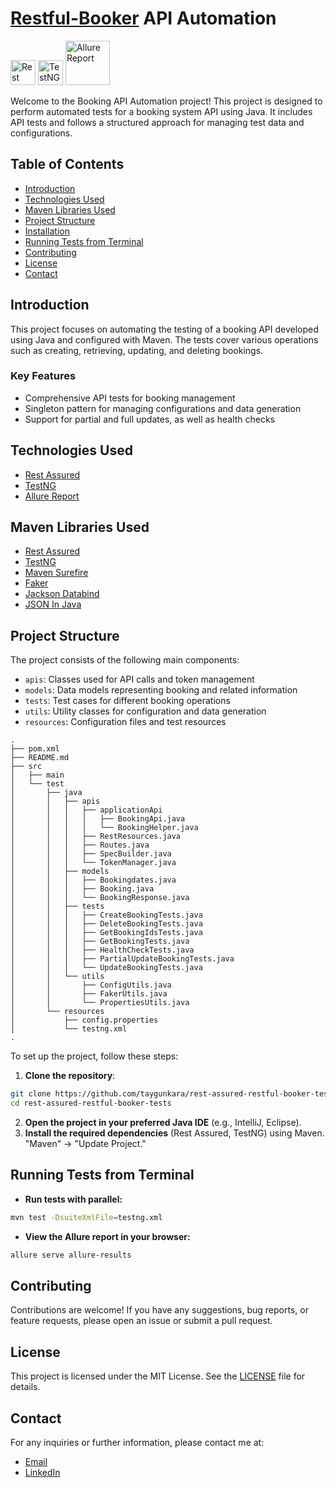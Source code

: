 # [Restful-Booker](https://restful-booker.herokuapp.com/) API Automation

<a href="https://rest-assured.io/"><img src="https://avatars.githubusercontent.com/u/19369327?s=280&v=4" width="40" alt="Rest Assured"/></a>
<a href="https://testng.org/"><img src="https://e7.pngegg.com/pngimages/640/776/png-clipart-testng-logo-software-testing-software-framework-computer-icons-automation-testing-angle-text.png" height="40" alt="TestNG"/></a>
<a href="https://allurereport.org//"><img src="https://s3.eu-west-1.amazonaws.com/matrix.assets/cbnapp7fuq7flsqwoc9gn8hpo7ql" width="71" alt="Allure Report"/></a>

Welcome to the Booking API Automation project! This project is designed to perform automated tests for a booking system API using Java. It includes API tests and follows a structured approach for managing test data and configurations.

## Table of Contents
- [Introduction](#introduction)
- [Technologies Used](#technologies-used)
- [Maven Libraries Used](#maven-libraries-used)
- [Project Structure](#project-structure)
- [Installation](#installation)
- [Running Tests from Terminal](#running-tests-from-terminal)
- [Contributing](#contributing)
- [License](#license)
- [Contact](#contact)

## Introduction

This project focuses on automating the testing of a booking API developed using Java and configured with Maven. The tests cover various operations such as creating, retrieving, updating, and deleting bookings.

### Key Features
- Comprehensive API tests for booking management
- Singleton pattern for managing configurations and data generation
- Support for partial and full updates, as well as health checks

## Technologies Used

- [Rest Assured](https://rest-assured.io/)
- [TestNG](https://testng.org/)
- [Allure Report](https://allurereport.org/)

## Maven Libraries Used
- [Rest Assured](https://mvnrepository.com/artifact/io.rest-assured/rest-assured)
- [TestNG](https://mvnrepository.com/artifact/org.testng/testng)
- [Maven Surefire](https://mvnrepository.com/artifact/org.apache.maven.plugins/maven-surefire-plugin)
- [Faker](https://mvnrepository.com/artifact/com.github.javafaker/javafaker)
- [Jackson Databind](https://mvnrepository.com/artifact/com.fasterxml.jackson.core/jackson-databind)
- [JSON In Java](https://mvnrepository.com/artifact/org.json/json)

## Project Structure

The project consists of the following main components:

- `apis`: Classes used for API calls and token management
- `models`: Data models representing booking and related information
- `tests`: Test cases for different booking operations
- `utils`: Utility classes for configuration and data generation
- `resources`: Configuration files and test resources

```plaintext
.
├── pom.xml
├── README.md
├── src
│   ├── main
│   └── test
│       ├── java
│       │   ├── apis
│       │   │   ├── applicationApi
│       │   │   │   ├── BookingApi.java
│       │   │   │   └── BookingHelper.java
│       │   │   ├── RestResources.java
│       │   │   ├── Routes.java
│       │   │   ├── SpecBuilder.java
│       │   │   └── TokenManager.java
│       │   ├── models
│       │   │   ├── Bookingdates.java
│       │   │   ├── Booking.java
│       │   │   └── BookingResponse.java
│       │   ├── tests
│       │   │   ├── CreateBookingTests.java
│       │   │   ├── DeleteBookingTests.java
│       │   │   ├── GetBookingIdsTests.java
│       │   │   ├── GetBookingTests.java
│       │   │   ├── HealthCheckTests.java
│       │   │   ├── PartialUpdateBookingTests.java
│       │   │   └── UpdateBookingTests.java
│       │   └── utils
│       │       ├── ConfigUtils.java
│       │       ├── FakerUtils.java
│       │       └── PropertiesUtils.java
│       └── resources
│           ├── config.properties
│           └── testng.xml
.
```

To set up the project, follow these steps:
1. **Clone the repository**:
```bash
git clone https://github.com/taygunkara/rest-assured-restful-booker-tests.git
cd rest-assured-restful-booker-tests
```

2. **Open the project in your preferred Java IDE** (e.g., IntelliJ, Eclipse).
3. **Install the required dependencies** (Rest Assured, TestNG) using Maven. "Maven" -> "Update Project."

## Running Tests from Terminal

- **Run tests with parallel:**
```bash
mvn test -DsuiteXmlFile=testng.xml
```

- **View the Allure report in your browser:**
```bash
allure serve allure-results
```

## Contributing
Contributions are welcome! If you have any suggestions, bug reports, or feature requests, please open an issue or submit a pull request.

## License
This project is licensed under the MIT License. See the [LICENSE](LICENSE) file for details.

## Contact
For any inquiries or further information, please contact me at:
- [Email](mailto:kara.taygun@gmail.com)
- [LinkedIn](https://www.linkedin.com/in/taygunkara/) 

